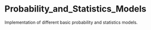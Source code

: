 # Probability_and_Statistics_Models
Implementation of different basic probability and statistics models.
